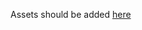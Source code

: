 Assets should be added [here](https://github.com/flutter/assets-for-api-docs/tree/main/assets/engine/impeller)
